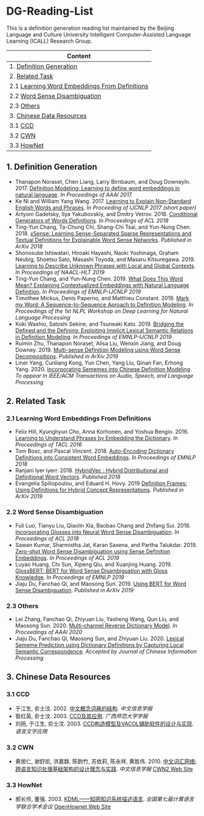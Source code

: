 # DG-Reading-List

This is a definition generation reading list maintained by the Beijing Language and Culture University Intelligent Computer-Assisted Language Learning (ICALL) Research Group.

| Content                                               |
| ----------------------------------------------------- |
| 1. [Definition Generation](#1)                        |
| 2. [Related Task](#2)                                 |
| 2.1 [Learning Word Embeddings From Definitions](#2.1) |
| 2.2 [Word Sense Disambiguation](#2.2)                 |
| 2.3 [Others](#2.3)                                    |
| 3. [Chinese Data Resources](#3)                       |
| 3.1 [CCD](#3.1)                                       |
| 3.2 [CWN](#3.2)                                       |
| 3.3 [HowNet](#3.3)                                    |

<h2 id="1">1. Definition Generation</h2>

- Thanapon Noraset, Chen Liang, Larry Birnbaum, and Doug DowneyIn. 2017. [Definition Modeling: Learning to define word embeddings in natural language](<https://arxiv.org/pdf/1612.00394.pdf>). *In Proceedings of AAAI 2017.*
- Ke Ni and William Yang Wang. 2017. [Learning to Explain Non-Standard English Words and Phrases](<https://www.aclweb.org/anthology/I17-2070.pdf>). *In Proceeding of IJCNLP 2017 (short paper)*
- Artyom Gadetsky, Ilya Yakubovskiy, and Dmitry Vetrov. 2018. [Conditional Generators of Words Definitions](<https://www.aclweb.org/anthology/P18-2043.pdf>). *In Proceedings of ACL 2018*
- Ting-Yun Chang, Ta-Chung Chi,  Shang-Chi Tsai, and Yun-Nung Chen. 2018. [xSense: Learning Sense-Separated Sparse Representations and Textual Definitions for Explainable Word Sense Networks](<https://arxiv.org/pdf/1809.03348.pdf>). *Published in ArXiv 2018*
- Shonosuke Ishiwatari, Hiroaki Hayashi, Naoki Yoshinaga, Graham Neubig, Shoetsu Sato, Masashi Toyoda, and Masaru Kitsuregawa. 2019. [Learning to Describe Unknown Phrases with Local and Global Contexts](<https://www.aclweb.org/anthology/N19-1350.pdf>). *In Proceedings of  NAACL-HLT 2019*
- Ting-Yun Chang, and Yun-Nung Chen. 2019. [What Does This Word Mean? Explaining Contextualized Embeddings with Natural Language Definition](<https://www.aclweb.org/anthology/D19-1627.pdf>). *In Proceedings of EMNLP-IJCNLP 2019*
- Timothee Mickus, Denis Paperno, and Matthieu Constant. 2019. [Mark my Word: A Sequence-to-Sequence Aproach to Definition Modeling](<https://www.aclweb.org/anthology/W19-6201.pdf>). *In Proceedings of  the 1st NLPL Workshop on Deep Learning for Natural Language Processing*
- Koki Washio, Satoshi Sekine, and Tsuneaki Kato. 2019. [Bridging the Defined and the Defining: Exploiting Implicit Lexical Semantic Relations in Definition Modeling](<https://www.aclweb.org/anthology/D19-1357.pdf>). *In Proceedings of EMNLP-IJCNLP 2019*
- Ruimin Zhu, Thanapon Noraset, Alisa Liu, Wenxin Jiang, and Doug Downey. 2019. [Multi-sense Definition Modeling using Word Sense Decompositions](<https://arxiv.org/pdf/1909.09483.pdf>). *Published in ArXiv 2019*
- Liner Yang, Cunliang Kong, Yun Chen, Yang Liu, Qinan Fan, Erhong Yang. 2020. [Incorporating Sememes into Chinese Definition Modeling](https://arxiv.org/abs/1905.06512). *To appear In IEEE/ACM Transactions on Audio, Speech, and Language Processing*

<h2 id="2">2. Related Task</h2>

<h3 id="2.1">2.1 Learning Word Embeddings From Definitions</h3>

- Felix Hill, Kyunghyun Cho, Anna Korhonen, and Yoshua Bengio. 2016. [Learning to Understand Phrases by Embedding the Dictionary](<https://www.aclweb.org/anthology/Q16-1002.pdf>). *In Proceedings of TACL 2016*
- Tom Bosc, and Pascal Vincent. 2018. [Auto-Encoding Dictionary Definitions into Consistent Word Embeddings](<https://www.aclweb.org/anthology/D18-1181.pdf>). *In Proceedings of EMNLP 2018*
- Ranjani Iyer iyerr. 2018. [HybridVec : Hybrid Distributional and Definitional Word Vectors](<http://cs229.stanford.edu/proj2018/report/184.pdf>). *Published 2018*
- Evangelia Spiliopoulou, and Eduard H. Hovy. 2019 [Definition Frames: Using Definitions for Hybrid Concept Representations](<https://arxiv.org/pdf/1909.04793.pdf>). *Published in ArXiv 2019*

<h3 id="2.2">2.2 Word Sense Disambiguation</h3>

- Fuli Luo, Tianyu Liu, Qiaolin Xia, Baobao Chang and Zhifang Sui. 2018. [Incorporating Glosses into Neural Word Sense Disambiguation](<https://www.aclweb.org/anthology/P18-1230.pdf>). *In Proceedings of ACL 2018*
- Sawan Kumar, Sharmistha Jat, Karan Saxena, and Partha Talukdar. 2019. [Zero-shot Word Sense Disambiguation using Sense Definition Embeddings](<https://www.aclweb.org/anthology/P19-1568.pdf>). *In Proceedings of ACL 2019*
- Luyao Huang, Chi Sun, Xipeng Qiu, and Xuanjing Huang. 2019. [GlossBERT: BERT for Word Sense Disambiguation with Gloss Knowledge](<https://www.aclweb.org/anthology/D19-1355.pdf>). *In Proceedings of EMNLP 2019*
- Jiaju Du, Fanchao Qi, and Maosong Sun. 2019. [Using BERT for Word Sense Disambiguation](<https://arxiv.org/pdf/1909.08358.pdf>). *Published in ArXiv 2019*

<h3 id="2.3">2.3 Others</h3>

- Lei Zhang, Fanchao Qi, Zhiyuan Liu, Yasheng Wang, Qun Liu, and Maosong Sun. 2020. [Multi-channel Reverse Dictionary Model](<https://arxiv.org/pdf/1912.08441.pdf>).  *In Proceedings of AAAI 2020*
- Jiaju Du, Fanchao Qi, Maosong Sun, and Zhiyuan Liu. 2020. [Lexical Sememe Prediction using Dictionary Definitions by Capturing Local Semantic Correspondence](<https://arxiv.org/pdf/2001.05954.pdf>). *Accepted by Journal of Chinese Information Processing*

<h2 id="3">3. Chinese Data Resources</h2>

<h3 id="3.1">3.1 CCD</h3>

- 于江生, 俞士汶. 2002. [中文概念词典的结构](<http://jcip.cipsc.org.cn/CN/abstract/abstract1187.shtml>). *中文信息学报*
- 昝红英, 俞士汶. 2003. [CCD及其应用](<http://kns.cnki.net/kcms/detail/detail.aspx?filename=GXSF200301022&dbcode=CJFQ&dbname=CJFD2003&v=>). *广西师范大学学报*
- 刘扬, 于江生, 俞士汶. 2003. [CCD构造模型及VACOL辅助软件的设计与实现](<http://kns.cfed.cnki.net/kcms/detail/detail.aspx?filename=YYYY200301013&dbcode=CFJD&dbname=>). *语言文字应用*

<h3 id="3.2">3.2 CWN</h3>

- 黄居仁, 谢舒凯, 洪嘉馡, 陈韵竹, 苏依莉, 陈永祥, 黄胜伟. 2010. [中文词汇网络:跨语言知识处理基础架构的设计理念与实践](<http://jcip.cipsc.org.cn/CN/Y2010/V24/I2/14>). *中文信息学报*  [CWN2 Web Site](<http://lope.linguistics.ntu.edu.tw/cwn2/>)

<h3 id="3.3">3.3 HowNet</h3>

- 郝长伶, 董强. 2003. [KDML——知网知识系统描述语言](<http://www.keenage.com/Theory%20and%20practice%20of%20HowNet/07.pdf>). *全国第七届计算语言学联合学术会议*  [OpenHownet Web Site](<https://openhownet.thunlp.org/>)

